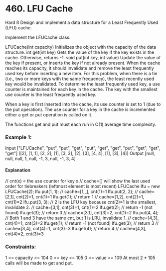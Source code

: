 # 460. LFU Cache

Hard
ß
Design and implement a data structure for a Least Frequently Used (LFU) cache.

Implement the LFUCache class:

LFUCache(int capacity) Initializes the object with the capacity of the data structure.
int get(int key) Gets the value of the key if the key exists in the cache. Otherwise, returns -1.
void put(int key, int value) Update the value of the key if present, or inserts the key if not already present. When the cache reaches its capacity, it should invalidate and remove the least frequently used key before inserting a new item. For this problem, when there is a tie (i.e., two or more keys with the same frequency), the least recently used key would be invalidated.
To determine the least frequently used key, a use counter is maintained for each key in the cache. The key with the smallest use counter is the least frequently used key.

When a key is first inserted into the cache, its use counter is set to 1 (due to the put operation). The use counter for a key in the cache is incremented either a get or put operation is called on it.

The functions get and put must each run in O(1) average time complexity.

### Example 1:

Input
["LFUCache", "put", "put", "get", "put", "get", "get", "put", "get", "get", "get"]
[[2], [1, 1], [2, 2], [1], [3, 3], [2], [3], [4, 4], [1], [3], [4]]
Output
[null, null, null, 1, null, -1, 3, null, -1, 3, 4]

#### Explanation

// cnt(x) = the use counter for key x
// cache=[] will show the last used order for tiebreakers (leftmost element is most recent)
LFUCache lfu = new LFUCache(2);
lfu.put(1, 1); // cache=[1,_], cnt(1)=1
lfu.put(2, 2); // cache=[2,1], cnt(2)=1, cnt(1)=1
lfu.get(1); // return 1
// cache=[1,2], cnt(2)=1, cnt(1)=2
lfu.put(3, 3); // 2 is the LFU key because cnt(2)=1 is the smallest, invalidate 2.
// cache=[3,1], cnt(3)=1, cnt(1)=2
lfu.get(2); // return -1 (not found)
lfu.get(3); // return 3
// cache=[3,1], cnt(3)=2, cnt(1)=2
lfu.put(4, 4); // Both 1 and 3 have the same cnt, but 1 is LRU, invalidate 1.
// cache=[4,3], cnt(4)=1, cnt(3)=2
lfu.get(1); // return -1 (not found)
lfu.get(3); // return 3
// cache=[3,4], cnt(4)=1, cnt(3)=3
lfu.get(4); // return 4
// cache=[4,3], cnt(4)=2, cnt(3)=3

### Constraints:

1 <= capacity <= 104
0 <= key <= 105
0 <= value <= 109
At most 2 \* 105 calls will be made to get and put.
